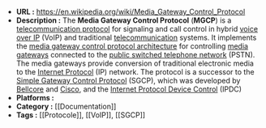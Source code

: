 - **URL :** https://en.wikipedia.org/wiki/Media_Gateway_Control_Protocol
- **Description :** The **Media Gateway Control Protocol** (**MGCP**) is a [telecommunication protocol](https://en.wikipedia.org/wiki/Communication_protocol "Communication protocol") for signaling and call control in hybrid [voice over IP](https://en.wikipedia.org/wiki/Voice_over_IP "Voice over IP") (VoIP) and traditional [telecommunication](https://en.wikipedia.org/wiki/Telecommunication "Telecommunication") systems. It implements the [media gateway control protocol architecture](https://en.wikipedia.org/wiki/Media_gateway_control_protocol_architecture "Media gateway control protocol architecture") for controlling [media gateways](https://en.wikipedia.org/wiki/Media_gateway "Media gateway") connected to the [public switched telephone network](https://en.wikipedia.org/wiki/Public_switched_telephone_network "Public switched telephone network") (PSTN). The media gateways provide conversion of traditional electronic media to the [Internet Protocol](https://en.wikipedia.org/wiki/Internet_Protocol "Internet Protocol") (IP) network. The protocol is a successor to the [Simple Gateway Control Protocol](https://en.wikipedia.org/wiki/Simple_Gateway_Control_Protocol "Simple Gateway Control Protocol") (SGCP), which was developed by [Bellcore](https://en.wikipedia.org/wiki/Bellcore "Bellcore") and [Cisco](https://en.wikipedia.org/wiki/Cisco "Cisco"), and the [Internet Protocol Device Control](https://en.wikipedia.org/wiki/Internet_Protocol_Device_Control "Internet Protocol Device Control") (IPDC)
- **Platforms :** 
- **Category :** [[Documentation]]
- **Tags :** [[Protocole]], [[VoIP]], [[SGCP]]